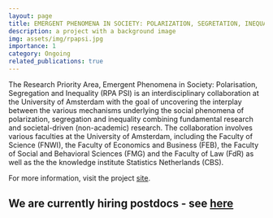 ```yaml
---
layout: page
title: EMERGENT PHENOMENA IN SOCIETY: POLARIZATION, SEGRETATION, INEQUALITY
description: a project with a background image
img: assets/img/rpapsi.jpg
importance: 1
category: Ongoing
related_publications: true
---
```


The Research Priority Area, Emergent Phenomena in Society: Polarisation, Segregation and Inequality (RPA PSI) is an interdisciplinary collaboration at the University of Amsterdam with the goal of uncovering the interplay between the various mechanisms underlying the social phenomena of polarization, segregation and inequality combining fundamental research and societal-driven (non-academic) research. The collaboration involves various faculties at the University of Amsterdam, including the Faculty of Science (FNWI), the Faculty of Economics and Business (FEB), the Faculty of Social and Behavioral Sciences (FMG) and the Faculty of Law (FdR) as well as the the knowledge institute Statistics Netherlands (CBS).

For more information, visit the project <a href="https://www.d-iep.org/emergentphenomenainsociety">site</a>.

## We are currently hiring postdocs - see <a href="https://www.d-iep.org/postdoc-fellowship">here</a>
